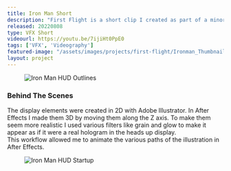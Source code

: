 ```yaml
---
title: Iron Man Short
description: "First Flight is a short clip I created as part of a minor module during my studies. The task was to create anything we could imagine. It just had to include some kind of visual effects. Being a big Iron Man fan I tried my hand at the famous HUD effect of Tony Stark. The result is this video."
released: 20220808
type: VFX Short
videourl: https://youtu.be/7ijiHt0PpE0
tags: ['VFX', 'Videography']
featured-image: "/assets/images/projects/first-flight/Ironman_Thumbnail.jpg"
layout: project
---
```


<figure class="imagelist">
    <img class="full" src="{{site.url}}/assets/images/projects/first-flight/ironman_lines.jpg" alt="Iron Man HUD Outlines" />
</figure>

<div class="full-width-container has-padding">
    <article class="text-block flex">
        <div class="half">
            <h3>Behind The Scenes</h3>
        </div>
        <div class="half">
            <p>The display elements were created in 2D with Adobe Illustrator. In After Effects I made them 3D by moving them along the Z axis. To make them seem more realistic I used various filters like grain and glow to make it appear as if it were a real hologram in the heads up display.<br/>This workflow allowed me to animate the various paths of the illustration in After Effects.</p>
        </div>
    </article>
</div>

<figure class="imagelist">
    <img class="full" src="{{site.url}}/assets/images/projects/first-flight/HUD_Scene1_Startup.gif" alt="Iron Man HUD Startup" />
</figure>